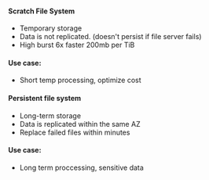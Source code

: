 #### Scratch File System
- Temporary storage 
- Data is not replicated. (doesn't persist if file server fails)
- High burst 6x faster 200mb per TiB

#### Use case:
- Short temp processing, optimize cost 

#### Persistent file system
- Long-term storage
- Data is replicated within the same AZ
- Replace failed files within minutes

#### Use case:
- Long term proccessing, sensitive data